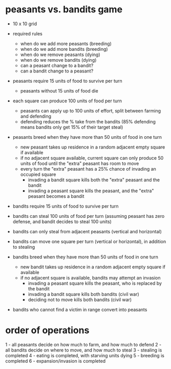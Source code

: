 # peasants vs. bandits game

* 10 x 10 grid

* required rules
	* when do we add more peasants (breeding)
	* when do we add more bandits (breeding)
	* when do we remove peasants (dying)
	* when do we remove bandits (dying)
	* can a peasant change to a bandit?
	* can a bandit change to a peasant?

* peasants require 15 units of food to survive per turn
	* peasants without 15 units of food die
* each square can produce 100 units of food per turn
	* peasants can apply up to 100 units of effort, split between farming and defending
	* defending reduces the % take from the bandits (85% defending means bandits only get 15% of their target steal)
* peasants breed when they have more than 50 units of food in one turn
	* new peasant takes up residence in a random adjacent empty square if available
	* if no adjacent square available, current square can only produce 50 units of food until the "extra" peasant has room to move
	* every turn the "extra" peasant has a 25% chance of invading an occupied square
		* invading a bandit square kills both the "extra" peasant and the bandit
		* invading a peasant square kills the peasant, and the "extra" peasant becomes a bandit

* bandits require 15 units of food to survive per turn
* bandits can steal 100 units of food per turn (assuming peasant has zero defense, and bandit decides to steal 100 units)
* bandits can only steal from adjacent peasants (vertical and horizontal)
* bandits can move one square per turn (vertical or horizontal), in addition to stealing
* bandits breed when they have more than 50 units of food in one turn
	* new bandit takes up residence in a random adjacent empty square if available
	* if no adjacent square is available, bandits may attempt an invasion
		* invading a peasant square kills the peasant, who is replaced by the bandit
		* invading a bandit square kills both bandits (civil war)
		* deciding not to move kills both bandits (civil war)
* bandits who cannot find a victim in range convert into peasants

# order of operations

1 - all peasants decide on how much to farm, and how much to defend
2 - all bandits decide on where to move, and how much to steal
3 - stealing is completed
4 - eating is completed, with starving units dying
5 - breeding is completed
6 - expansion/invasion is completed
